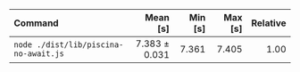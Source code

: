 | Command | Mean [s] | Min [s] | Max [s] | Relative |
|:---|---:|---:|---:|---:|
| `node ./dist/lib/piscina-no-await.js` | 7.383 ± 0.031 | 7.361 | 7.405 | 1.00 |
